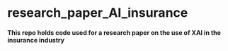 # research_paper_AI_insurance

#### This repo holds code used for a research paper on the use of XAI in the insurance industry
